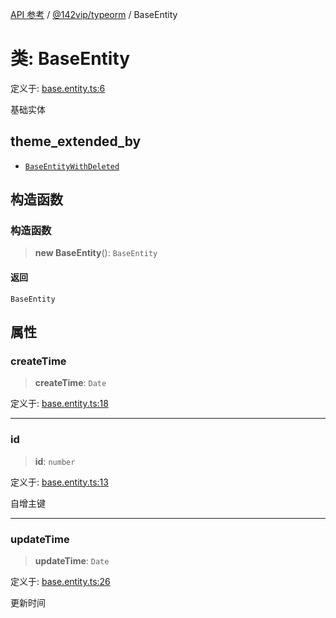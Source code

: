 [API 参考](../../../index.md) / [@142vip/typeorm](../index.md) / BaseEntity

# 类: BaseEntity

定义于: [base.entity.ts:6](https://github.com/142vip/core-x/blob/a868d72f351cc457f350d05d38d540d6494a8ff2/packages/typeorm/src/base.entity.ts#L6)

基础实体

## theme_extended_by

- [`BaseEntityWithDeleted`](BaseEntityWithDeleted.md)

## 构造函数

### 构造函数

> **new BaseEntity**(): `BaseEntity`

#### 返回

`BaseEntity`

## 属性

### createTime

> **createTime**: `Date`

定义于: [base.entity.ts:18](https://github.com/142vip/core-x/blob/a868d72f351cc457f350d05d38d540d6494a8ff2/packages/typeorm/src/base.entity.ts#L18)

***

### id

> **id**: `number`

定义于: [base.entity.ts:13](https://github.com/142vip/core-x/blob/a868d72f351cc457f350d05d38d540d6494a8ff2/packages/typeorm/src/base.entity.ts#L13)

自增主键

***

### updateTime

> **updateTime**: `Date`

定义于: [base.entity.ts:26](https://github.com/142vip/core-x/blob/a868d72f351cc457f350d05d38d540d6494a8ff2/packages/typeorm/src/base.entity.ts#L26)

更新时间
